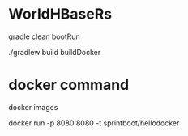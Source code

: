 # WorldHBaseRs

gradle clean bootRun

./gradlew build buildDocker

# docker command
docker images

docker run -p 8080:8080 -t sprintboot/hellodocker 